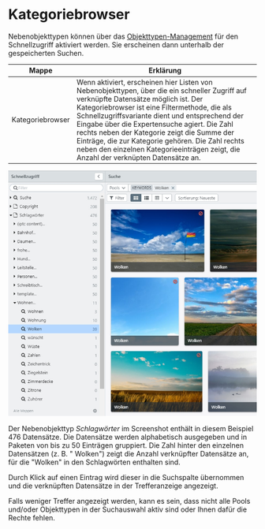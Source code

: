 # Kategoriebrowser

Nebenobjekttypen können über das [Objekttypen-Management](/webfrontend/rightsmanagement/objecttypes/objecttypes.html) für den Schnellzugriff aktiviert werden. Sie erscheinen dann unterhalb der gespeicherten Suchen. 

|Mappe|Erklärung|
|---|---|
| <i class="fa fa-file-o"></i> Kategoriebrowser|Wenn aktiviert, erscheinen hier Listen von Nebenobjekttypen, über die ein schneller Zugriff auf verknüpfte Datensätze möglich ist. Der Kategoriebrowser ist eine Filtermethode, die als Schnellzugriffsvariante dient und entsprechend der Eingabe über die Expertensuche agiert. Die Zahl rechts neben der Kategorie zeigt die Summe der Einträge, die zur Kategorie gehören. Die Zahl rechts neben den einzelnen Kategorieeinträgen zeigt, die Anzahl der verknüpten Datensätze an. |

![](quick_category_de2.jpg)

Der Nebenobjekttyp _Schlagwörter_ im Screenshot enthält in diesem Beispiel 476 Datensätze. Die Datensätze werden alphabetisch ausgegeben und in Paketen von bis zu 50 Einträgen gruppiert. Die Zahl hinter den einzelnen Datensätzen (z. B. "<i class="fa fa-search"></i> Wolken") zeigt die Anzahl verknüpfter Datensätze an, für die "Wolken" in den Schlagwörten enthalten sind. 

Durch Klick auf einen Eintrag wird dieser in die Suchspalte übernommen und die verknüpften Datensätze in der Trefferanzeige angezeigt. 

Falls weniger Treffer angezeigt werden, kann es sein, dass nicht alle Pools und/oder Objekttypen in der Suchauswahl aktiv sind oder Ihnen dafür die Rechte fehlen.



